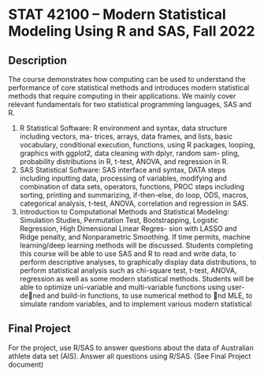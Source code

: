# STAT 42100 – Modern Statistical Modeling Using R and SAS, Fall 2022


## Description
The course demonstrates how computing can be used to understand the
performance of core statistical methods and introduces modern statistical methods that require
computing in their applications. We mainly cover relevant fundamentals for two statistical
programming languages, SAS and R.
1) R Statistical Software: R environment and syntax, data structure including vectors, ma-
trices, arrays, data frames, and lists, basic vocabulary, conditional execution, functions,
using R packages, looping, graphics with ggplot2, data cleaning with dplyr, random sam-
pling, probability distributions in R, t-test, ANOVA, and regression in R.
2) SAS Statistical Software: SAS interface and syntax, DATA steps including inputting data,
processing of variables, modifying and combination of data sets, operators, functions,
PROC steps including sorting, printing and summarizing, if-then-else, do loop, ODS,
macros, categorical analysis, t-test, ANOVA, correlation and regression in SAS.
3) Introduction to Computational Methods and Statistical Modeling: Simulation Studies,
Permutation Test, Bootstrapping, Logistic Regression, High Dimensional Linear Regres-
sion with LASSO and Ridge penalty, and Nonparametric Smoothing. If time permits,
machine learning/deep learning methods will be discussed.
Students completing this course will be able to use SAS and R to read and write data, to
perform descriptive analyses, to graphically display data distributions, to perform statistical
analysis such as chi-square test, t-test, ANOVA, regression as well as some modern statistical
methods. Students will be able to optimize uni-variable and multi-variable functions using
user-dened and build-in functions, to use numerical method to nd MLE, to simulate random
variables, and to implement various modern statistical

## Final Project 
For the project, use R/SAS to answer questions about the data of Australian athlete data set (AIS). Answer all questions using R/SAS. (See Final Project document)












